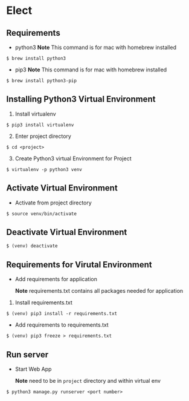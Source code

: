 # Elect
## Requirements
* python3
	**Note** This command is for mac with homebrew installed
```
$ brew install python3
```
* pip3
	**Note** This command is for mac with homebrew installed
```
$ brew install python3-pip
```
## Installing Python3 Virtual Environment
1) Install virtualenv
```
$ pip3 install virtualenv
```
2) Enter project directory
```
$ cd <project>
```
3) Create Python3 virtual Environment for Project
```
$ virtualenv -p python3 venv
```
## Activate Virtual Environment
* Activate from project directory
```
$ source venv/bin/activate
```
## Deactivate Virtual Environment
```
$ (venv) deactivate
```
## Requirements for Virutal Environment
* Add requirements for application

	**Note** requirements.txt contains all packages needed for application
1) Install requirements.txt
```
$ (venv) pip3 install -r requirements.txt
```
* Add requirements to requirements.txt
```
$ (venv) pip3 freeze > requirements.txt
```
## Run server
* Start Web App

	**Note** need to be in `project` directory and within virtual env
```
$ python3 manage.py runserver <port number>
```
